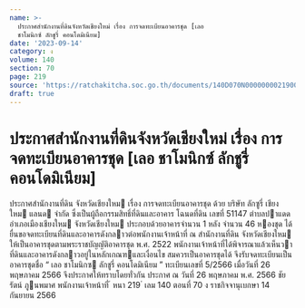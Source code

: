 ```yaml
---
name: >-
  ประกาศสำนักงานที่ดินจังหวัดเชียงใหม่ เรื่อง การจดทะเบียนอาคารชุด [เลอ
  ชาโมนิกซ์ ลักชูรี่ คอนโดมิเนียม]
date: '2023-09-14'
category: ง
volume: 140
section: 70
page: 219
source: 'https://ratchakitcha.soc.go.th/documents/140D070N0000000021900.pdf'
draft: true
---
```


# ประกาศสำนักงานที่ดินจังหวัดเชียงใหม่ เรื่อง การจดทะเบียนอาคารชุด [เลอ ชาโมนิกซ์ ลักชูรี่ คอนโดมิเนียม]

ประกาศสํานักงานที่ดิน จังหวัดเชียงใหม เรื่อง การจดทะเบียนอาคารชุด ด้วย บริษัท ลักซูรี่ เชียงใหม แลนด จํากัด ซึ่งเป็นผู้ถือกรรมสิทธิ์ที่ดินและอาคาร โฉนดที่ดิน เลขที่ 51147 ตําบลปาแดด อําเภอเมืองเชียงใหม จังหวัดเชียงใหม ประกอบด้วยอาคารจํานวน 1 หลัง จํานวน 46 หองชุด ได้ยื่นขอจดทะเบียนที่ดินและอาคารดังกลาวต่อพนักงานเจ้าหน้าที่ ณ สํานักงานที่ดิน จังหวัดเชียงใหม ให้เป็นอาคารชุดตามพระราชบัญญัติอาคารชุด พ.ศ. 2522 พนักงานเจ้าหน้าที่ได้พิจารณาแล้วเห็นวา ที่ดินและอาคารดังกลาวอยู่ในหลักเกณฑและเงื่อนไข สมควรเป็นอาคารชุดได้ จึงรับจดทะเบียนเป็นอาคารชุดชื่อ “ เลอ ชาโมนิกซ ลักชูรี่ คอนโดมิเนียม ” ทะเบียนเลขที่ 5/2566 เมื่อวันที่ 26 พฤษภาคม 2566 จึงประกาศให้ทราบโดยทั่วกัน ประกาศ ณ วันที่ 26 พฤษภาคม พ.ศ. 2566 ชัยรัตน์ ภูนพมาศ พนักงานเจ้าหน้าที่ ้ หนา 219 ่ เลม 140 ตอนที่ 70 ง ราชกิจจานุเบกษา 14 กันยายน 2566
